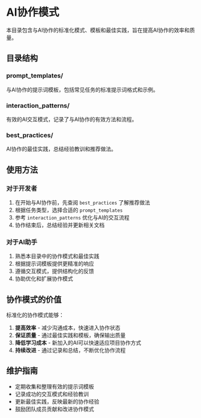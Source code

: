 # AI协作模式

本目录包含与AI协作的标准化模式、模板和最佳实践，旨在提高AI协作的效率和质量。

## 目录结构

### prompt_templates/
与AI协作的提示词模板，包括常见任务的标准提示词格式和示例。

### interaction_patterns/
有效的AI交互模式，记录了与AI协作的有效方法和流程。

### best_practices/
AI协作的最佳实践，总结经验教训和推荐做法。

## 使用方法

### 对于开发者
1. 在开始与AI协作前，先查阅 `best_practices` 了解推荐做法
2. 根据任务类型，选择合适的 `prompt_templates`
3. 参考 `interaction_patterns` 优化与AI的交互流程
4. 协作结束后，总结经验并更新相关文档

### 对于AI助手
1. 熟悉本目录中的协作模式和最佳实践
2. 根据提示词模板提供更精准的响应
3. 遵循交互模式，提供结构化的反馈
4. 协助优化和扩展协作模式

## 协作模式的价值

标准化的协作模式能够：

1. **提高效率** - 减少沟通成本，快速进入协作状态
2. **保证质量** - 通过最佳实践和模板，确保输出质量
3. **降低学习成本** - 新加入的AI可以快速适应项目协作方式
4. **持续改进** - 通过记录和总结，不断优化协作流程

## 维护指南

- 定期收集和整理有效的提示词模板
- 记录成功的交互模式和经验教训
- 更新最佳实践，反映最新的协作经验
- 鼓励团队成员贡献和改进协作模式
